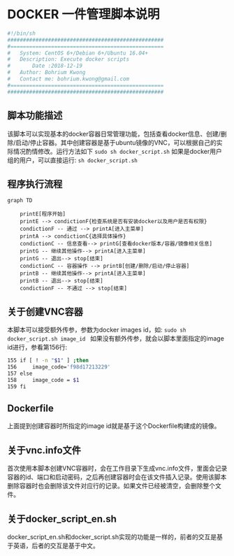 # DOCKER 一件管理脚本说明
```bash
#!/bin/sh
##################################################
#=================================================
#	System: CentOS 6+/Debian 6+/Ubuntu 16.04+
#	Description: Execute docker scripts
#       Date :2018-12-19
#	Author: Bohrium Kwong
#	Contact me: bohrium.kwong@gmail.com
#=================================================
##################################################
```
##  脚本功能描述



该脚本可以实现基本的docker容器日常管理功能，包括查看docker信息、创建/删除/启动/停止容器。其中创建容器是基于ubuntu镜像的VNC，可以根据自己的实际情况酌情修改。运行方法如下
```sudo sh docker_script.sh```
如果是docker用户组的用户，可以直接运行: ```sh docker_script.sh```
##  程序执行流程
```mermaid
graph TD

	printE[程序开始]
    printE --> condictionF{检查系统是否有安装docker以及用户是否有权限}
    condictionF -- 通过 --> printA[进入主菜单]
    printA --> condictionC{选择具体操作}
    condictionC -- 信息查看--> printG[查看docker版本/容器/镜像相关信息]
    printG -- 继续其他操作--> printA[进入主菜单]
    printG -- 退出--> stop[结束]
    condictionC -- 容器操作 --> printB[创建/删除/启动/停止容器]
    printB -- 继续其他操作--> printA[进入主菜单]
    printB -- 退出--> stop[结束]
    condictionF -- 不通过 --> stop[结束]

```

## 关于创建VNC容器
本脚本可以接受额外传参，参数为docker images id，如:
```sudo sh docker_script.sh image_id ```
如果没有额外传参，就会以脚本里面指定的image id进行，参看第156行:
```bash
155 if [ ! -n "$1" ] ;then
156     image_code='f98d17213229'
157 else
158     image_code = $1
159 fi

```

## Dockerfile
上面提到创建容器时所指定的image id就是基于这个Dockerfile构建成的镜像。

## 关于vnc.info文件
首次使用本脚本创建VNC容器时，会在工作目录下生成vnc.info文件，里面会记录容器的id、端口和启动密码，之后再创建容器时会在该文件插入记录。使用该脚本删除容器时也会删除该文件对应行的记录。如果文件已经被清空，会删除整个文件。

## 关于docker_script_en.sh
docker_script_en.sh和docker_script.sh实现的功能是一样的，前者的交互是基于英语，后者的交互是基于中文。